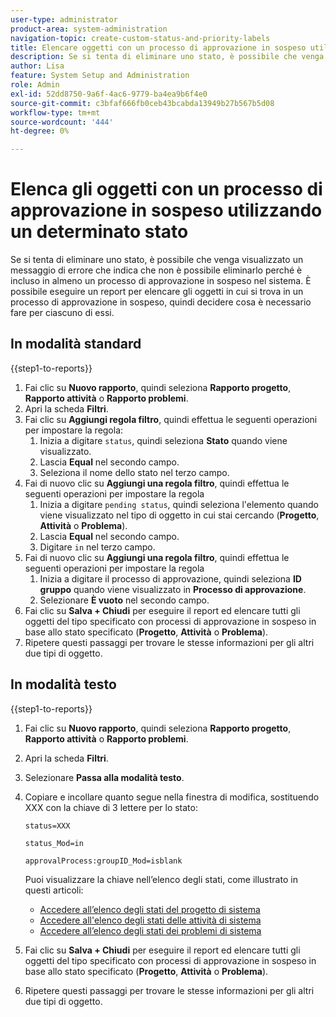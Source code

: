 ```yaml
---
user-type: administrator
product-area: system-administration
navigation-topic: create-custom-status-and-priority-labels
title: Elencare oggetti con un processo di approvazione in sospeso utilizzando un determinato stato
description: Se si tenta di eliminare uno stato, è possibile che venga visualizzato un messaggio di errore che indica che non è possibile eliminarlo perché è utilizzato in processi di approvazione in sospeso sugli oggetti nel sistema. Se si desidera trovare ed esaminare tali oggetti per decidere cosa è necessario fare, è possibile eseguire un report che li elenca.
author: Lisa
feature: System Setup and Administration
role: Admin
exl-id: 52dd8750-9a6f-4ac6-9779-ba4ea9b6f4e0
source-git-commit: c3bfaf666fb0ceb43bcabda13949b27b567b5d08
workflow-type: tm+mt
source-wordcount: '444'
ht-degree: 0%

---
```


# Elenca gli oggetti con un processo di approvazione in sospeso utilizzando un determinato stato

Se si tenta di eliminare uno stato, è possibile che venga visualizzato un messaggio di errore che indica che non è possibile eliminarlo perché è incluso in almeno un processo di approvazione in sospeso nel sistema. È possibile eseguire un report per elencare gli oggetti in cui si trova in un processo di approvazione in sospeso, quindi decidere cosa è necessario fare per ciascuno di essi.

## In modalità standard

{{step1-to-reports}}

1. Fai clic su **Nuovo rapporto**, quindi seleziona **Rapporto progetto**, **Rapporto attività** o **Rapporto problemi**.
1. Apri la scheda **Filtri**.
1. Fai clic su **Aggiungi regola filtro**, quindi effettua le seguenti operazioni per impostare la regola:
   1. Inizia a digitare `status`, quindi seleziona **Stato** quando viene visualizzato.
   1. Lascia **Equal** nel secondo campo.
   1. Seleziona il nome dello stato nel terzo campo.
1. Fai di nuovo clic su **Aggiungi una regola filtro**, quindi effettua le seguenti operazioni per impostare la regola
   1. Inizia a digitare `pending status`, quindi seleziona l&#39;elemento quando viene visualizzato nel tipo di oggetto in cui stai cercando (**Progetto**, **Attività** o **Problema**).
   1. Lascia **Equal** nel secondo campo.
   1. Digitare `in` nel terzo campo.
1. Fai di nuovo clic su **Aggiungi una regola filtro**, quindi effettua le seguenti operazioni per impostare la regola
   1. Inizia a digitare il processo di approvazione, quindi seleziona **ID gruppo** quando viene visualizzato in **Processo di approvazione**.
   1. Selezionare **È vuoto** nel secondo campo.
1. Fai clic su **Salva + Chiudi** per eseguire il report ed elencare tutti gli oggetti del tipo specificato con processi di approvazione in sospeso in base allo stato specificato (**Progetto**, **Attività** o **Problema**).
1. Ripetere questi passaggi per trovare le stesse informazioni per gli altri due tipi di oggetto.


## In modalità testo

{{step1-to-reports}}

1. Fai clic su **Nuovo rapporto**, quindi seleziona **Rapporto progetto**, **Rapporto attività** o **Rapporto problemi**.
1. Apri la scheda **Filtri**.
1. Selezionare **Passa alla modalità testo**.
1. Copiare e incollare quanto segue nella finestra di modifica, sostituendo XXX con la chiave di 3 lettere per lo stato:

   `status=XXX`

   `status_Mod=in`

   `approvalProcess:groupID_Mod=isblank`

   Puoi visualizzare la chiave nell’elenco degli stati, come illustrato in questi articoli:
   * [Accedere all’elenco degli stati del progetto di sistema](project-statuses.md)
   * [Accedere all&#39;elenco degli stati delle attività di sistema](task-statuses.md)
   * [Accedere all’elenco degli stati dei problemi di sistema](issue-statuses.md)

1. Fai clic su **Salva + Chiudi** per eseguire il report ed elencare tutti gli oggetti del tipo specificato con processi di approvazione in sospeso in base allo stato specificato (**Progetto**, **Attività** o **Problema**).
1. Ripetere questi passaggi per trovare le stesse informazioni per gli altri due tipi di oggetto.
